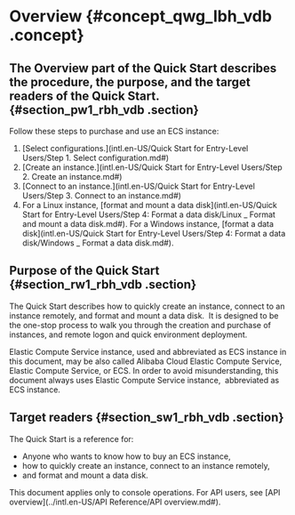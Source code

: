 # Overview {#concept_qwg_lbh_vdb .concept}

## The Overview part of the Quick Start describes the procedure, the purpose, and the target readers of the Quick Start. {#section_pw1_rbh_vdb .section}

Follow these steps to purchase and use an ECS instance:

1.  [Select configurations.](intl.en-US/Quick Start for Entry-Level Users/Step 1. Select configuration.md#)
2.  [Create an instance.](intl.en-US/Quick Start for Entry-Level Users/Step 2. Create an instance.md#)
3.  [Connect to an instance.](intl.en-US/Quick Start for Entry-Level Users/Step 3. Connect to an instance.md#)
4.  For a Linux instance, [format and mount a data disk](intl.en-US/Quick Start for Entry-Level Users/Step 4: Format a data disk/Linux _ Format and mount a data disk.md#). For a Windows instance, [format a data disk](intl.en-US/Quick Start for Entry-Level Users/Step 4: Format a data disk/Windows _ Format a data disk.md#).

## Purpose of the Quick Start {#section_rw1_rbh_vdb .section}

The Quick Start describes how to quickly create an instance, connect to an instance remotely, and format and mount a data disk.  It is designed to be the one-stop process to walk you through the creation and purchase of instances, and remote logon and quick environment deployment.

Elastic Compute Service instance, used and abbreviated as ECS instance in this document, may be also called Alibaba Cloud Elastic Compute Service, Elastic Compute Service, or ECS. In order to avoid misunderstanding, this document always uses Elastic Compute Service instance,  abbreviated as ECS instance.

## Target readers {#section_sw1_rbh_vdb .section}

The Quick Start is a reference for:

-   Anyone who wants to know how to buy an ECS instance,
-   how to quickly create an instance, connect to an instance remotely, 
-   and format and mount a data disk.

This document applies only to console operations. For API users, see [API overview](../intl.en-US/API Reference/API overview.md#).


